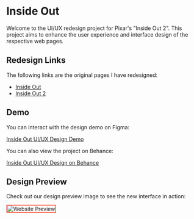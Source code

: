 # Inside Out


Welcome to the UI/UX redesign project for Pixar's "Inside Out 2". This project aims to enhance the user experience and interface design of the respective web pages.


## Redesign Links


The following links are the original pages I have redesigned:


- [Inside Out](https://www.pixar.com/feature-films/inside-out)
- [Inside Out 2](https://www.pixar.com/inside-out-2)


## Demo


You can interact with the design demo on Figma:

[Inside Out UI/UX Design Demo](https://www.figma.com/proto/CWQXdZJFSyfwOd5SjGwTLP/Inside-Out-UI%2FUX-Design-Trial-2?page-id=25%3A446&node-id=78-81&viewport=100%2C313%2C0.05&t=ZyNwiXvExioZASxK-1&scaling=scale-down-width&content-scaling=fixed)

You can also view the project on Behance:

[Inside Out UI/UX Design on Behance](https://www.behance.net/gallery/202554521/Inside-Out)


## Design Preview


Check out our design preview image to see the new interface in action:


<img src="img/Mockup.png" alt="Website Preview" style="border: 2px solid #FF6347;">


